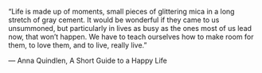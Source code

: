 “Life is made up of moments, small pieces of glittering mica in a long stretch of gray cement. It would be wonderful if they came to us unsummoned, but particularly in lives as busy as the ones most of us lead now, that won’t happen. We have to teach ourselves how to make room for them, to love them, and to live, really live.”

― Anna Quindlen, A Short Guide to a Happy Life


